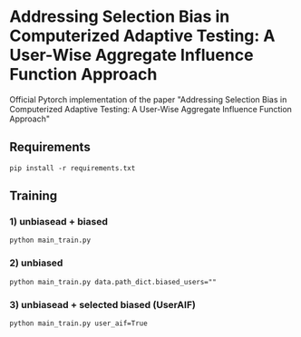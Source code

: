 # Addressing Selection Bias in Computerized Adaptive Testing: A User-Wise Aggregate Influence Function Approach
Official Pytorch implementation of the paper "Addressing Selection Bias in Computerized Adaptive Testing: A User-Wise Aggregate Influence Function Approach"
## Requirements
``` 
pip install -r requirements.txt
``` 

## Training 
### 1) unbiasead + biased
``` 
python main_train.py
``` 
### 2) unbiased 
``` 
python main_train.py data.path_dict.biased_users=""
``` 

### 3) unbiasead + selected biased (UserAIF)
``` 
python main_train.py user_aif=True
``` 


